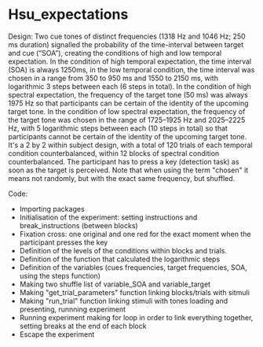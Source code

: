 # Hsu_expectations
Design:
Two cue tones of distinct frequencies (1318 Hz and 1046 Hz; 250 ms duration) signalled the probability of the time-interval between target and cue (“SOA”), creating the conditions of high and low temporal expectation. In the condition of high temporal expectation, the time interval (SOA) is always 1250ms, in the low temporal condition, the time interval was chosen in a range from 350 to 950 ms and 1550 to 2150 ms, with logarithmic 3 steps between each (6 steps in total). In the condition of high spectral expectation, the frequency of the target tone (50 ms) was always 1975 Hz so that participants can be certain of the identity of the upcoming target tone. In the condition of low spectral expectation, the frequency of the target tone was chosen in the range of 1725–1925 Hz and 2025–2225 Hz, with 5 logarithmic steps between each (10 steps in total) so that participants cannot be certain of the identity of the upcoming target tone. It's a 2 by 2 within subject design, with a total of 120 trials of each temporal condition counterbalanced, within 12 blocks of spectral condition counterbalanced. The participant has to press a key (detection task) as soon as the target is perceived.
Note that when using the term "chosen" it means not randomly, but with the exact same frequency, but shuffled.

Code: 
* Importing packages
* Initialisation of the experiment: setting instructions and break_instructions (between blocks)
* Fixation cross: one original and one red for the exact moment when the participant presses the key
* Definition of the levels of the conditions within blocks and trials.
* Definition of the function that calculated the logarithmic steps
* Definition of the variables (cues frequencies, target frequencies, SOA, using the steps function)
* Making two shuffle list of variable_SOA and variable_target
* Making "get_trial_parameters" function linking blocks/trials with sitmuli
* Making "run_trial" function linking stimuli with tones loading and presenting, runnning experiment
* Running experiment making for loop in order to link everything together, setting breaks at the end of each block
* Escape the experiment
